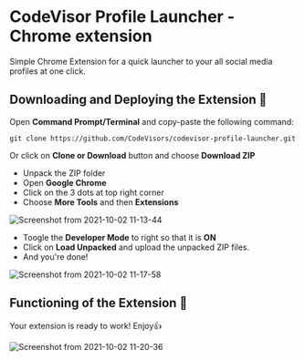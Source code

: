 # CodeVisor Profile Launcher - Chrome extension
Simple Chrome Extension for a quick launcher to your all social media profiles at one click.

## Downloading and Deploying the Extension :eyes:	
Open __Command Prompt/Terminal__ and copy-paste the following command:
```
git clone https://github.com/CodeVisors/codevisor-profile-launcher.git
```

Or click on __Clone or Download__ button and choose __Download ZIP__     
* Unpack the ZIP folder
* Open __Google Chrome__
* Click on the 3 dots at top right corner
* Choose __More Tools__ and then __Extensions__

![Screenshot from 2021-10-02 11-13-44](https://user-images.githubusercontent.com/55637484/135705139-dad510e2-6109-46f5-acaa-1b82da1fc5bb.png)

* Toogle the __Developer Mode__ to right so that it is __ON__ 
* Click on __Load Unpacked__ and upload the unpacked ZIP files.
* And you're done! 

![Screenshot from 2021-10-02 11-17-58](https://user-images.githubusercontent.com/55637484/135705244-fbe26b28-5804-4c86-a0c3-31aaaaaf89e0.png)


## Functioning of the Extension :purple_heart:

Your extension is ready to work! Enjoy:thumbsup:

![Screenshot from 2021-10-02 11-20-36](https://user-images.githubusercontent.com/55637484/135705291-a9fcbc2b-2487-4955-a076-616a8d86ac30.png)
